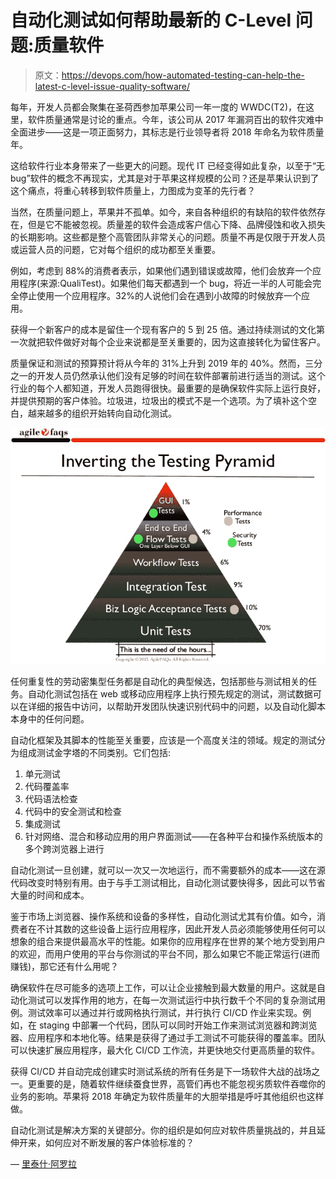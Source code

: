 # 自动化测试如何帮助最新的 C-Level 问题:质量软件

> 原文：<https://devops.com/how-automated-testing-can-help-the-latest-c-level-issue-quality-software/>

每年，开发人员都会聚集在圣荷西参加苹果公司一年一度的 WWDC(T2)，在这里，软件质量通常是讨论的重点。今年，该公司从 2017 年漏洞百出的软件灾难中全面进步——这是一项正面努力，其标志是行业领导者将 2018 年命名为软件质量年。

这给软件行业本身带来了一些更大的问题。现代 IT 已经变得如此复杂，以至于“无 bug”软件的概念不再现实，尤其是对于苹果这样规模的公司？还是苹果认识到了这个痛点，将重心转移到软件质量上，力图成为变革的先行者？

当然，在质量问题上，苹果并不孤单。如今，来自各种组织的有缺陷的软件依然存在，但是它不能被忽视。质量差的软件会造成客户信心下降、品牌侵蚀和收入损失的长期影响。这些都是整个高管团队非常关心的问题。质量不再是仅限于开发人员或运营人员的问题，它对每个组织的成功都至关重要。

例如，考虑到 88%的消费者表示，如果他们遇到错误或故障，他们会放弃一个应用程序(来源:QualiTest)。如果他们每天都遇到一个 bug，将近一半的人可能会完全停止使用一个应用程序。32%的人说他们会在遇到小故障的时候放弃一个应用。

获得一个新客户的成本是留住一个现有客户的 5 到 25 倍。通过持续测试的文化第一次就把软件做好对每个企业来说都是至关重要的，因为这直接转化为留住客户。

质量保证和测试的预算预计将从今年的 31%上升到 2019 年的 40%。然而，三分之一的开发人员仍然承认他们没有足够的时间在软件部署前进行适当的测试。这个行业的每个人都知道，开发人员跑得很快。最重要的是确保软件实际上运行良好，并提供预期的客户体验。垃圾进，垃圾出的模式不是一个选项。为了填补这个空白，越来越多的组织开始转向自动化测试。

![](img/67ccbac58d1d4953b2b646c891074770.png)

任何重复性的劳动密集型任务都是自动化的典型候选，包括那些与测试相关的任务。自动化测试包括在 web 或移动应用程序上执行预先规定的测试，测试数据可以在详细的报告中访问，以帮助开发团队快速识别代码中的问题，以及自动化脚本本身中的任何问题。

自动化框架及其脚本的性能至关重要，应该是一个高度关注的领域。规定的测试分为组成测试金字塔的不同类别。它们包括:

1.  单元测试
2.  代码覆盖率
3.  代码语法检查
4.  代码中的安全测试和检查
5.  集成测试
6.  针对网络、混合和移动应用的用户界面测试——在各种平台和操作系统版本的多个跨浏览器上进行

自动化测试一旦创建，就可以一次又一次地运行，而不需要额外的成本——这在源代码改变时特别有用。由于与手工测试相比，自动化测试要快得多，因此可以节省大量的时间和成本。

鉴于市场上浏览器、操作系统和设备的多样性，自动化测试尤其有价值。如今，消费者在不计其数的这些设备上运行应用程序，因此开发人员必须能够使用任何可以想象的组合来提供最高水平的性能。如果你的应用程序在世界的某个地方受到用户的欢迎，而用户使用的平台与你测试的平台不同，那么如果它不能正常运行(进而赚钱)，那它还有什么用呢？

确保软件在尽可能多的选项上工作，可以让企业接触到最大数量的用户。这就是自动化测试可以发挥作用的地方，在每一次测试运行中执行数千个不同的复杂测试用例。测试效率可以通过并行或网格执行测试，并行执行 CI/CD 作业来实现。例如，在 staging 中部署一个代码，团队可以同时开始工作来测试浏览器和跨浏览器、应用程序和本地化等。结果是获得了通过手工测试不可能获得的覆盖率。团队可以快速扩展应用程序，最大化 CI/CD 工作流，并更快地交付更高质量的软件。

获得 CI/CD 并自动完成创建实时测试系统的所有任务是下一场软件大战的战场之一。更重要的是，随着软件继续蚕食世界，高管们再也不能忽视劣质软件吞噬你的业务的影响。苹果将 2018 年确定为软件质量年的大胆举措是呼吁其他组织也这样做。

自动化测试是解决方案的关键部分。你的组织是如何应对软件质量挑战的，并且延伸开来，如何应对不断发展的客户体验标准的？

— [里泰什·阿罗拉](https://devops.com/author/ritesh-arora/)